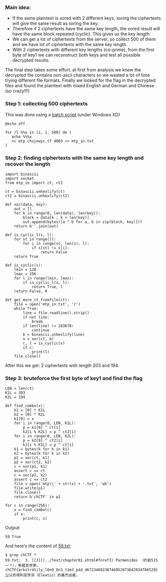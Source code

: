 ### Main idea:
- If the same plaintext is xored with 2 different keys, xoring the ciphertexts will give the same result as xoring the key.
- Therefore if 2 ciphertexts have the same key length, the xored result will have the same block repeated (cyclic). This gives us the key length.
- We can get a lot of ciphertexts from the server, so collect 500 of them and we have lot of ciphertexts with the same key length.
- With 2 ciphertexts with different key lengths (co-prime), from the first byte of key1 we can reconstruct both keys and test all possible decrypted results.

The final step takes some effort, at first from analysis we knew the decrypted file contains non-ascii characters so we wasted a lot of time trying different file formats. Finally we looked for the flag in the decrypted files and found the plaintext with mixed English and German and Chinese (so crazy!!!)

### Step 1: collecting 500 ciphertexts

This was done using a [batch script](mtp_collect.bat) (under Windows XD)

```
@echo off

for /l %%x in (1, 1, 500) do (
   echo %%%x
   nc mtp.chujowyc.tf 4003 >> mtp_in.txt
)
```

### Step 2: finding ciphertexts with the same key length and recover the length

```
import binascii
import socket
from mtp_in import ct, ct2

ct = binascii.unhexlify(ct)
ct2 = binascii.unhexlify(ct2)

def xor(data, key):
    out = []
    for k in range(0, len(data), len(key)):
        block = data[k : k + len(key)]
        out.append(bytes([a ^ b for a, b in zip(block, key)]))
    return b''.join(out)

def is_cyclic_l(s, l):
    for st in range(l):
        for i in range(st, len(s), l):
            if s[st] != s[i]:
                return False
    return True

def is_cyclic(s):
    lmin = 128
    lmax = 256
    for l in range(lmin, lmax):
        if is_cyclic_l(s, l):
            return True, l
    return False, 0

def get_more_ct_fromfile(ct):
    file = open('mtp_in.txt', 'r')  
    while True: 
        line = file.readline().strip()
        if not line: 
            break
        if len(line) != 103678:
            continue
        b = binascii.unhexlify(line)
        x = xor(ct, b)
        c, l = is_cyclic(x)
        if c:
            print(l)
    file.close() 
```

After this we get: 2 ciphertexts with length 203 and 194.

### Step 3: bruteforce the first byte of key1 and find the flag

```
LEN = len(ct)
K1L = 203
K2L = 194

def find_combo(x):
    k1 = [0] * K1L
    k2 = [0] * K2L
    k1[0] = x
    for i in range(0, LEN, K1L):
        p = k1[0] ^ ct[i]
        k2[i % K2L] = p ^ ct2[i]
    for i in range(0, LEN, K2L):
        p = k2[0] ^ ct2[i]
        k1[i % K1L] = p ^ ct[i]
    k1 = bytes(k for k in k1)
    k2 = bytes(k for k in k2)
    p1 = xor(ct, k1)
    p2 = xor(ct2, k2)
    c = xor(p1, k1)
    assert c == ct
    c = xor(p2, k2)
    assert c == ct2
    file = open('mtp\\' + str(x) + '.txt', 'wb')
    file.write(p1)
    file.close()
    return b'chCTF' in p1

for c in range(256):
    x = find_combo(c)
    if x:
        print(c, x)
```

Output:

```
59 True
```

And here's the content of [59.txt](59.txt):

```
$ grep chCTF *
59.txt:  3. [[3]](../Text/chapter01.xhtml#fnref3) Parmenides （约前515一？），希腊哲学家，chCTF{arbitr4tily_l0n9_0n3_t1m3_p4d_46723469238746952873642934786529} 公认的埃利亚学派（Eleatic）的最杰出者。​
```
